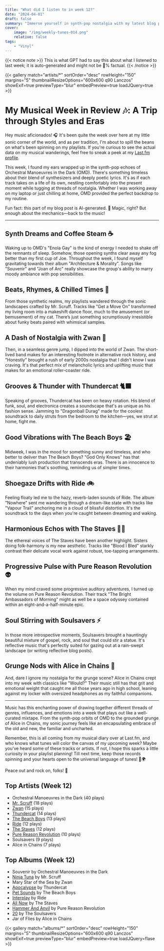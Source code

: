 ```yaml
---
title: "What did I listen to in week 12?"
date: "2024-04-01"
draft: false
summary: "Immerse yourself in synth-pop nostalgia with my latest blog post! This week, I've been entranced by the captivating melodies of Orchestral Manoeuvres in the Dark. LastFM confirms they're my top-played artist, echoing through my days with their distinctive electronic beats and emotive lyrics. Step into the OMD universe with me."
cover:
    image: "/img/weekly-tunes-014.png"
    relative: false
tags:
    - "Vinyl"
---
```


{{< notice note >}}
This is what GPT had to say this about what I listened to last week; it is auto-generated and might not be 💯% factual.
{{< /notice >}}

{{< gallery match="artists/*" sortOrder="desc" rowHeight="150" margins="5" thumbnailResizeOptions="600x600 q90 Lanczos" showExif=true previewType="blur" embedPreview=true loadJQuery=true >}}

# My Musical Week in Review 🎶: A Trip through Styles and Eras

Hey music aficionados! 🎧  It's been quite the week over here at my little sonic corner of the world, and as per tradition, I'm about to spill the beans on what's been spinning on my playlists. If you're curious to see the actual data on my musical wanderings, feel free to sneak a peek at my [Last.fm profile](https://www.last.fm/user/RussMckendrick).

This week, I found my ears wrapped up in the synth-pop echoes of Orchestral Manoeuvres in the Dark (OMD). There's something timeless about their blend of synthesizers and deeply poetic lyrics. It's as if each track takes on a life of its own, nestling comfortably into the present moment while tugging at threads of nostalgia. Whether I was working away on my laptop or just chilling at home, OMD provided the perfect backdrop to my routine.

Fun fact: this part of my blog post is AI-generated. 🤖 Magic, right? But enough about the mechanics—back to the music!

---

## Synth Dreams and Coffee Steam ☕

Waking up to OMD's "Enola Gay" is the kind of energy I needed to shake off the remnants of sleep. Somehow, those opening synths clear away any fog better than my first cup of Joe. Throughout the week, I found myself gravitating towards their album "Architecture & Morality". Songs like "Souvenir" and "Joan of Arc" really showcase the group's ability to marry moody ambiance with pop sensibilities. 

## Beats, Rhymes, & Chilled Times 🍃

From those synthetic realms, my playlists wandered through the sonic landscapes crafted by Mr. Scruff. Tracks like "Get a Move On" transformed my living room into a makeshift dance floor, much to the amusement (or bemusement) of my cat. There’s just something scrumptiously irresistible about funky beats paired with whimsical samples. 

## A Dash of Nostalgia with Zwan 🌟

Then, in a seamless genre jump, I dipped into the world of Zwan. The short-lived band makes for an interesting footnote in alternative rock history, and "Honestly" brought a rush of early 2000s nostalgia that I didn't know I was craving. It's that perfect mix of melancholic lyrics and uplifting music that makes for an emotional roller-coaster ride.

## Grooves & Thunder with Thundercat 🐈‍⬛

Speaking of grooves, Thundercat has been on heavy rotation. His blend of funk, soul, and electronica creates a soundscape that's as unique as his fashion sense. Jamming to "Dragonball Durag" made for the coolest soundtrack to daily struts from the bedroom to the kitchen—yes, we strut at home, fight me.

## Good Vibrations with The Beach Boys 🏖️

Midweek, I was in the mood for something sunny and timeless, and who better to deliver than The Beach Boys? "God Only Knows" has that undeniably lush production that transcends eras. There is an innocence to their harmonies that's soothing, reminding us of simpler times.

## Shoegaze Drifts with Ride 🚲

Feeling floaty led me to the hazy, reverb-laden sounds of Ride. The album "Nowhere" sent me wandering through a dream-like state with tracks like "Vapour Trail" anchoring me in a cloud of blissful distortion. It's the soundtrack to the days when you're caught between dreaming and waking.

## Harmonious Echos with The Staves 👭👭

The ethereal voices of The Staves have been another highlight. Sisters doing folk-harmony is my new aesthetic. Tracks like "Blood I Bled" starkly contrast their delicate vocal work against robust, toe-tapping arrangements.

## Progressive Pulse with Pure Reason Revolution 👽

When my mind craved some progressive auditory adventures, I turned up the volume on Pure Reason Revolution. Their track "The Bright Ambassadors of Morning" might as well be a space odyssey contained within an eight-and-a-half-minute epic.

## Soul Stirring with Soulsavers ⚡

In those more introspective moments, Soulsavers brought a hauntingly beautiful mixture of gospel, rock, and soul that could stir a statue. It's reflective music that's perfectly suited for gazing out at a rain-swept landscape (or writing reflective blog posts).

## Grunge Nods with Alice in Chains 🤘

And, dare I ignore my nostalgia for the grunge scene? Alice in Chains crept into my week with classics like "Would?" Their music still has that grit and emotional weight that caught me all those years ago in high school, leaning against my locker with oversized headphones as my faithful companions.

---

Music has this enchanting power of drawing together different threads of genres, influences, and emotions into a week that plays out like a well-curated mixtape. From the synth-pop orbits of OMD to the grounded grunge of Alice in Chains, my sonic journey feels like an encapsulating embrace of the old and new, the familiar and uncharted. 

Remember, this is all coming from my musical diary over at Last.fm, and who knows what tunes will color the canvas of my upcoming week? Maybe you've heard some of these tracks or artists. If not, I hope this sparks a little curiosity in your playlist planning! Till next time, keep those records spinning and your hearts open to the universal language of tunes! 🎵🌍

Peace out and rock on, folks! 🤟

## Top Artists (Week 12)

- Orchestral Manoeuvres in the Dark (40 plays)
- [Mr. Scruff](https://www.mckendrick.rocks/artist/mr.-scruff/) (18 plays)
- [Zwan](https://www.mckendrick.rocks/artist/zwan/) (15 plays)
- [Thundercat](https://www.mckendrick.rocks/artist/thundercat/) (14 plays)
- [The Beach Boys](https://www.mckendrick.rocks/artist/the-beach-boys/) (13 plays)
- [Ride](https://www.mckendrick.rocks/artist/ride/) (12 plays)
- [The Staves](https://www.mckendrick.rocks/artist/the-staves/) (12 plays)
- [Pure Reason Revolution](https://www.mckendrick.rocks/artist/pure-reason-revolution/) (10 plays)
- Soulsavers (9 plays)
- Alice in Chains (7 plays)


## Top Albums (Week 12)

- Souvenir by Orchestral Manoeuvres in the Dark
- [Ninja Tuna](https://www.mckendrick.rocks/albums/ninja-tuna-30208622/) by Mr. Scruff
- Mary Star of the Sea by Zwan
- [Apocalypse](https://www.mckendrick.rocks/albums/apocalypse-30091313/) by Thundercat
- [Pet Sounds](https://www.mckendrick.rocks/albums/pet-sounds-1567306/) by The Beach Boys
- [Interplay](https://www.mckendrick.rocks/albums/interplay-30233693/) by Ride
- [All Now](https://www.mckendrick.rocks/albums/all-now-30163826/) by The Staves
- [Hammer And Anvil](https://www.mckendrick.rocks/albums/hammer-and-anvil-24455267/) by Pure Reason Revolution
- [20](https://www.mckendrick.rocks/albums/20-30222686/) by The Soulsavers
- Jar of Flies by Alice in Chains


{{< gallery match="albums/*" sortOrder="desc" rowHeight="150" margins="5" thumbnailResizeOptions="600x600 q90 Lanczos" showExif=true previewType="blur" embedPreview=true loadJQuery=flase >}}